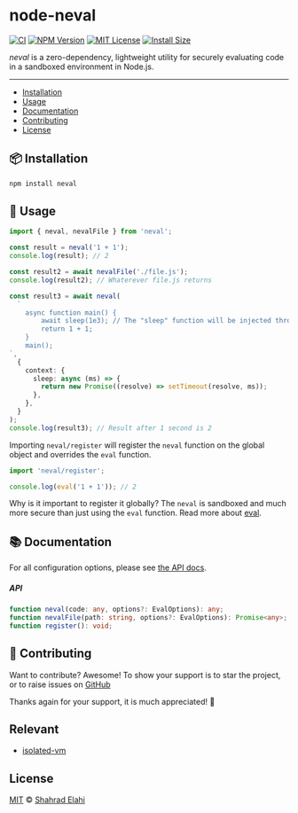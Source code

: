 # node-neval

[![CI](https://github.com/shahradelahi/node-neval/actions/workflows/ci.yml/badge.svg)](https://github.com/shahradelahi/node-neval/actions/workflows/ci.yml)
[![NPM Version](https://img.shields.io/npm/v/neval.svg)](https://www.npmjs.com/package/neval)
[![MIT License](https://img.shields.io/badge/License-MIT-blue.svg?style=flat)](/LICENSE)
[![Install Size](https://packagephobia.com/badge?p=neval)](https://packagephobia.com/result?p=neval)

_neval_ is a zero-dependency, lightweight utility for securely evaluating code in a sandboxed environment in Node.js.

---

- [Installation](#-installation)
- [Usage](#-usage)
- [Documentation](#-documentation)
- [Contributing](#-contributing)
- [License](#license)

## 📦 Installation

```bash
npm install neval
```

## 📖 Usage

```typescript
import { neval, nevalFile } from 'neval';

const result = neval('1 + 1');
console.log(result); // 2

const result2 = await nevalFile('./file.js');
console.log(result2); // Whaterever file.js returns

const result3 = await neval(
  `
    async function main() {
        await sleep(1e3); // The "sleep" function will be injected through context
        return 1 + 1;
    }
    main();
`,
  {
    context: {
      sleep: async (ms) => {
        return new Promise((resolve) => setTimeout(resolve, ms));
      },
    },
  }
);
console.log(result3); // Result after 1 second is 2
```

Importing `neval/register` will register the `neval` function on the global object and overrides the `eval` function.

```typescript
import 'neval/register';

console.log(eval('1 + 1')); // 2
```

Why is it important to register it globally? The `neval` is sandboxed and much more secure than just using the `eval` function. Read more about [eval](https://developer.mozilla.org/en-US/docs/Web/JavaScript/Reference/Global_Objects/eval).

## 📚 Documentation

For all configuration options, please see [the API docs](https://www.jsdocs.io/package/neval).

##### API

```typescript
function neval(code: any, options?: EvalOptions): any;
function nevalFile(path: string, options?: EvalOptions): Promise<any>;
function register(): void;
```

## 🤝 Contributing

Want to contribute? Awesome! To show your support is to star the project, or to raise issues on [GitHub](https://github.com/shahradelahi/node-neval)

Thanks again for your support, it is much appreciated! 🙏

## Relevant

- [isolated-vm](https://github.com/laverdet/isolated-vm)

## License

[MIT](/LICENSE) © [Shahrad Elahi](https://github.com/shahradelahi)
